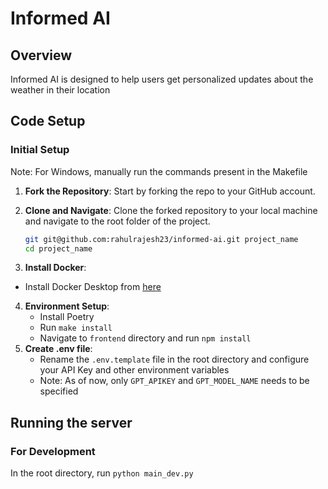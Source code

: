 # Informed AI

## Overview

Informed AI is designed to help users get personalized updates about the weather in their location

## Code Setup

### Initial Setup

Note: For Windows, manually run the commands present in the Makefile

1. **Fork the Repository**: Start by forking the repo to your GitHub account.
2. **Clone and Navigate**: Clone the forked repository to your local machine and navigate to the root folder of the project.

   ```bash
   git git@github.com:rahulrajesh23/informed-ai.git project_name
   cd project_name
   ```
3. **Install Docker**:
  - Install Docker Desktop from [here](https://www.docker.com/products/docker-desktop/)

4. **Environment Setup**:
   - Install Poetry
   - Run `make install`
   - Navigate to `frontend` directory and run `npm install`
5. **Create .env file**:
   - Rename the `.env.template` file in the root directory and configure your API Key and other environment variables
   - Note: As of now, only `GPT_APIKEY` and `GPT_MODEL_NAME` needs to be specified

## Running the server

### For Development

In the root directory, run `python main_dev.py`
